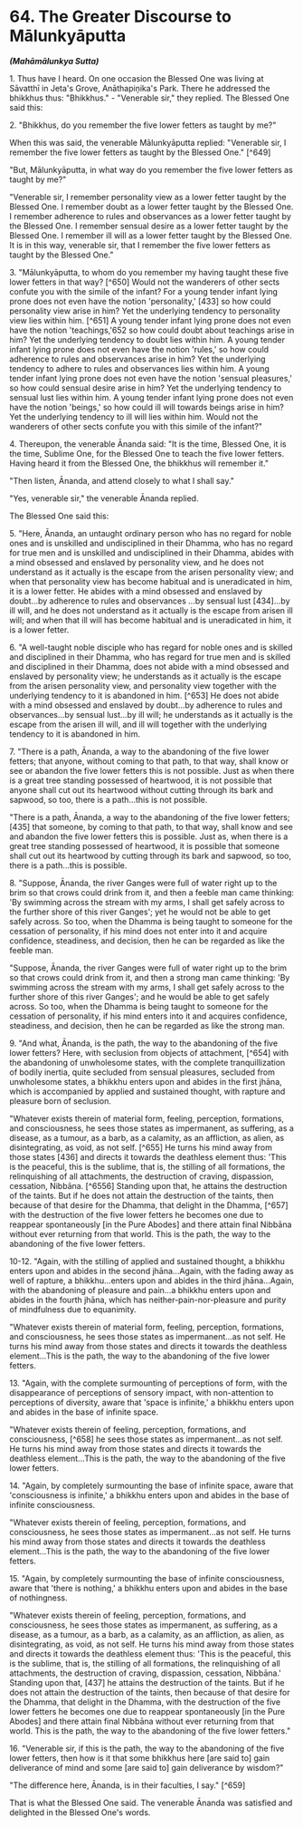 # 64. The Greater Discourse to Mālunkyāputta
***(Mahāmālunkya Sutta)***

1\. Thus have I heard. On one occasion the Blessed One was living at Sāvatthī in Jeta's Grove, Anāthapiṇ̣ika's Park. There he addressed the bhikkhus thus: "Bhikkhus." - "Venerable sir," they replied. The Blessed One said this:

2\. "Bhikkhus, do you remember the five lower fetters as taught by me?"

When this was said, the venerable Mālunkyāputta replied: "Venerable sir, I remember the five lower fetters as taught by the Blessed One." [^649]

"But, Mālunkyāputta, in what way do you remember the five lower fetters as taught by me?"

"Venerable sir, I remember personality view as a lower fetter taught by the Blessed One. I remember doubt as a lower fetter taught by the Blessed One. I remember adherence to rules and observances as a lower fetter taught by the Blessed One. I remember sensual desire as a lower fetter taught by the Blessed One. I remember ill will as a lower fetter taught by the Blessed One. It is in this way, venerable sir, that I remember the five lower fetters as taught by the Blessed One."

<!--pg-->
3\. "Mālunkyāputta, to whom do you remember my having taught these five lower fetters in that way? [^650] Would not the wanderers of other sects confute you with the simile of the infant? For a young tender infant lying prone does not even have the notion 'personality,' [433] so how could personality view arise in him? Yet the underlying tendency to personality view lies within him. [^651] A young tender infant lying prone does not even have the notion 'teachings,'652 so how could doubt about teachings arise in him? Yet the underlying tendency to doubt lies within him. A young tender infant lying prone does
not even have the notion 'rules,' so how could adherence to rules and observances arise in him? Yet the underlying tendency to adhere to rules and observances lies within him. A young tender infant lying prone does not even have the notion 'sensual pleasures,' so how could sensual desire arise in him? Yet the underlying tendency to sensual lust lies within him. A young tender infant lying prone does not even have the notion 'beings,' so how could ill will towards beings arise in him? Yet the underlying tendency to ill will lies within him. Would not the wanderers of other sects confute you with this simile of the infant?"

4\. Thereupon, the venerable Ānanda said: "It is the time, Blessed One, it is the time, Sublime One, for the Blessed One to teach the five lower fetters. Having heard it from the Blessed One, the bhikkhus will remember it."

"Then listen, Ānanda, and attend closely to what I shall say."

"Yes, venerable sir," the venerable Ānanda replied.

The Blessed One said this:

<!--pg-->
5\. "Here, Ānanda, an untaught ordinary person who has no regard for noble ones and is unskilled and undisciplined in their Dhamma, who has no regard for true men and is unskilled and undisciplined in their Dhamma, abides with a mind obsessed and enslaved by personality view, and he does not understand as it actually is the escape from the arisen personality view; and when that personality view has become habitual and is uneradicated in him, it is a lower fetter. He abides with a mind obsessed and enslaved by doubt...by adherence to rules and observances ...by sensual lust [434]...by ill will, and he does not understand as it actually is the escape from arisen ill will; and when that ill will has become habitual and is uneradicated in him, it is a lower fetter.

6\. "A well-taught noble disciple who has regard for noble ones and is skilled and disciplined in their Dhamma, who has regard for true men and is skilled and disciplined in their Dhamma, does not abide with a mind obsessed and enslaved by personality view; he understands as it actually is the escape from the arisen personality view, and personality view together with the underlying tendency to it is abandoned in him. [^653] He does not abide with a mind obsessed and enslaved by doubt...by adherence to rules and observances...by sensual lust...by ill will; he understands as it actually is the escape from the arisen ill will,
and ill will together with the underlying tendency to it is abandoned in him.

7\. "There is a path, Ānanda, a way to the abandoning of the five lower fetters; that anyone, without coming to that path, to that way, shall know or see or abandon the five lower fetters this is not possible. Just as when there is a great tree standing possessed of heartwood, it is not possible that anyone shall cut out its heartwood without cutting through its bark and sapwood, so too, there is a path...this is not possible.

"There is a path, Ānanda, a way to the abandoning of the five lower fetters; [435] that someone, by coming to that path, to that way, shall know and see and abandon the five lower fetters this is possible. Just as, when there is a great tree standing possessed of heartwood, it is possible that someone shall cut out its heartwood by cutting through its bark and sapwood, so too, there is a path...this is possible.

8\. "Suppose, Ānanda, the river Ganges were full of water right up to the brim so that crows could drink from it, and then a feeble man came thinking: 'By swimming across the stream with my arms, I shall get safely across to the further shore of this river Ganges'; yet he would not be able to get safely across. So too, when the Dhamma is being taught to someone for the cessation of personality, if his mind does not enter into it and acquire confidence, steadiness, and decision, then he can be regarded as like the feeble man.

"Suppose, Ānanda, the river Ganges were full of water right up to the brim so that crows could drink from it, and then a strong man came thinking: 'By swimming across the stream with my arms, I shall get safely across to the further shore of this river Ganges'; and he would be able to get safely across. So too, when the Dhamma is being taught to someone for the cessation of personality, if his mind enters into it and acquires confidence, steadiness, and decision, then he can be regarded as like the strong man.

<!--pg-->
9\. "And what, Ānanda, is the path, the way to the abandoning of the five lower fetters? Here, with seclusion from objects of attachment, [^654] with the abandoning of unwholesome states, with the complete tranquillization of bodily inertia, quite secluded from sensual pleasures, secluded from unwholesome states, a bhikkhu enters upon and abides in the first jhāna, which is accompanied by applied and sustained thought, with rapture
and pleasure born of seclusion.

<!--pg-->
"Whatever exists therein of material form, feeling, perception, formations, and consciousness, he sees those states as impermanent, as suffering, as a disease, as a tumour, as a barb, as a calamity, as an affliction, as alien, as disintegrating, as void, as not self. [^655] He turns his mind away from those states [436] and directs it towards the deathless element thus: 'This is the peaceful, this is the sublime, that is, the stilling of all formations, the relinquishing of all attachments, the destruction of craving, dispassion, cessation, Nibbāna. [^6556] Standing upon that, he attains the destruction of the taints. But if he does not attain the destruction of the taints, then because of that desire for the Dhamma, that delight in the Dhamma, [^657] with the destruction of the five lower fetters he becomes one due to reappear spontaneously [in the Pure Abodes] and there attain final Nibbāna without ever returning from that world. This is the path, the way to the abandoning of the five lower fetters.

<!--pg-->
10-12. "Again, with the stilling of applied and sustained thought, a bhikkhu enters upon and abides in the second jhāna...Again, with the fading away as well of rapture, a bhikkhu...enters upon and abides in the third jhāna...Again, with the abandoning of pleasure and pain...a bhikkhu enters upon and abides in the fourth jhāna, which has neither-pain-nor-pleasure and purity of mindfulness due to equanimity.

"Whatever exists therein of material form, feeling, perception, formations, and consciousness, he sees those states as impermanent...as not self. He turns his mind away from those states and directs it towards the deathless element...This is the path, the way to the abandoning of the five lower fetters.

<!--pg-->
13\. "Again, with the complete surmounting of perceptions of form, with the disappearance of perceptions of sensory impact, with non-attention to perceptions of diversity, aware that 'space is infinite,' a bhikkhu enters upon and abides in the base of infinite space.

"Whatever exists therein of feeling, perception, formations, and consciousness, [^658] he sees those states as impermanent...as not self. He turns his mind away from those states and directs it towards the deathless element...This is the path, the way to the abandoning of the five lower fetters.

<!--pg-->
14\. "Again, by completely surmounting the base of infinite
space, aware that 'consciousness is infinite,' a bhikkhu enters upon and abides in the base of infinite consciousness.

"Whatever exists therein of feeling, perception, formations, and consciousness, he sees those states as impermanent...as not self. He turns his mind away from those states and directs it towards the deathless element...This is the path, the way to the abandoning of the five lower fetters.

15\. "Again, by completely surmounting the base of infinite consciousness, aware that 'there is nothing,' a bhikkhu enters upon and abides in the base of nothingness.

"Whatever exists therein of feeling, perception, formations, and consciousness, he sees those states as impermanent, as suffering, as a disease, as a tumour, as a barb, as a calamity, as an affliction, as alien, as disintegrating, as void, as not self. He turns his mind away from those states and directs it towards the deathless element thus: 'This is the peaceful, this is the sublime, that is, the stilling of all formations, the relinquishing of all attachments, the destruction of craving, dispassion, cessation, Nibbāna.' Standing upon that, [437] he attains the destruction of the taints. But if he does not attain the destruction of the taints, then because of that desire for the Dhamma, that delight in the Dhamma, with the destruction of the five lower fetters he becomes one due to reappear spontaneously [in the Pure Abodes] and there attain final Nibbāna without ever returning from that world. This is the path, the way to the abandoning of the five lower fetters."

<!--pg-->
16\. "Venerable sir, if this is the path, the way to the abandoning of the five lower fetters, then how is it that some bhikkhus here [are said to] gain deliverance of mind and some [are said to] gain deliverance by wisdom?"

"The difference here, Ānanda, is in their faculties, I say." [^659]

That is what the Blessed One said. The venerable Ānanda was satisfied and delighted in the Blessed One's words.